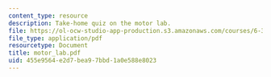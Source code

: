```yaml
---
content_type: resource
description: Take-home quiz on the motor lab.
file: https://ol-ocw-studio-app-production.s3.amazonaws.com/courses/6-302-feedback-systems-spring-2007/455e9564e2d7bea97bbd1a0e588e8023_motor_lab.pdf
file_type: application/pdf
resourcetype: Document
title: motor_lab.pdf
uid: 455e9564-e2d7-bea9-7bbd-1a0e588e8023
---
```

